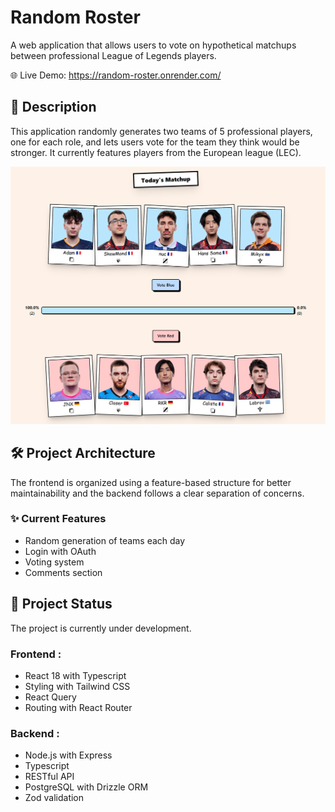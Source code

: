 # Random Roster

A web application that allows users to vote on hypothetical matchups between professional League of Legends players.

🌐 Live Demo: https://random-roster.onrender.com/

## 📝 Description

This application randomly generates two teams of 5 professional players, one for each role, and lets users vote for the team they think would be stronger. It currently features players from the European league (LEC).

![Random Roster Overview](./assets/matchup.PNG)

## 🛠️ Project Architecture

The frontend is organized using a feature-based structure for better maintainability and the backend follows a clear separation of concerns.

### ✨ Current Features

- Random generation of teams each day
- Login with OAuth
- Voting system
- Comments section

## 🚧 Project Status

The project is currently under development.

### Frontend :

- React 18 with Typescript
- Styling with Tailwind CSS
- React Query
- Routing with React Router

### Backend :

- Node.js with Express
- Typescript
- RESTful API
- PostgreSQL with Drizzle ORM
- Zod validation
